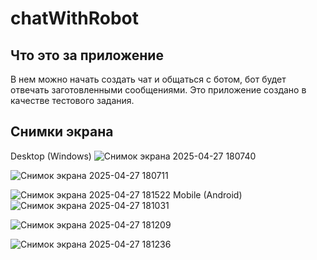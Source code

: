 # chatWithRobot
## Что это за приложение
В нем можно начать создать чат и общаться с ботом, бот будет отвечать заготовленными сообщениями. Это приложение создано в качестве тестового задания.
## Снимки экрана
Desktop (Windows)
![Снимок экрана 2025-04-27 180740](https://github.com/user-attachments/assets/e41ea42e-c930-422b-a5de-80c9c9047445)

![Снимок экрана 2025-04-27 180711](https://github.com/user-attachments/assets/3eed2ef5-3036-405a-bf13-8c3d4c3c7f0e)

![Снимок экрана 2025-04-27 181522](https://github.com/user-attachments/assets/bcbfba85-9cac-4148-9340-88dd6696333f)
Mobile (Android)
![Снимок экрана 2025-04-27 181031](https://github.com/user-attachments/assets/bd6cfb08-21e9-41a7-9b0b-c140e4a6fd3d)

![Снимок экрана 2025-04-27 181209](https://github.com/user-attachments/assets/74b27381-ec65-4c84-9996-2326957c63c6)

![Снимок экрана 2025-04-27 181236](https://github.com/user-attachments/assets/9d313f2c-2326-4602-863f-ef4808f3e2c2)
